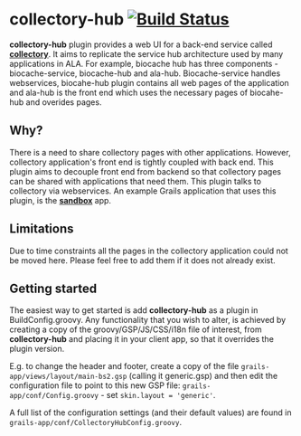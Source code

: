 # collectory-hub [![Build Status](https://travis-ci.org/AtlasOfLivingAustralia/collectory-hub.svg?branch=master)](https://travis-ci.org/AtlasOfLivingAustralia/collectory-hub)

**collectory-hub** plugin provides a web UI for a back-end service called [**collectory**](https://github.com/AtlasOfLivingAustralia/collectory-plugin). It aims to replicate the service hub architecture used by many applications in ALA. For example, biocache hub has three components - biocache-service, biocache-hub and ala-hub. Biocache-service handles webservices, biocahe-hub plugin contains all web pages of the application and ala-hub is the front end which uses the necessary pages of biocahe-hub and overides pages.

## Why?
There is a need to share collectory pages with other applications. However, collectory application's front end is tightly coupled with back end. This plugin aims to decouple front end from backend so that collectory pages can be shared with applications that need them. This plugin talks to collectory via webservices.
An example Grails application that uses this plugin, is the [**sandbox**](https://github.com/AtlasOfLivingAustralia/sandbox) app.

## Limitations
Due to time constraints all the pages in the collectory application could not be moved here. Please feel free to add them if it does not already exist.

## Getting started
The easiest way to get started is add **collectory-hub** as a plugin in BuildConfig.groovy. Any functionality that you wish to alter, is achieved by creating a copy of the groovy/GSP/JS/CSS/i18n file of interest, from **collectory-hub** and placing it in your client app, so that it overrides the plugin version.

E.g. to change the header and footer, create a copy of the file `grails-app/views/layout/main-bs2.gsp` (calling it generic.gsp) and then edit the configuration file to point to this new GSP file: `grails-app/conf/Config.groovy` - set `skin.layout = 'generic'`.

A full list of the configuration settings (and their default values) are found in `grails-app/conf/CollectoryHubConfig.groovy`.
